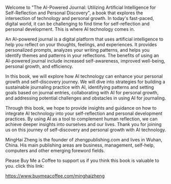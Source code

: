 
Welcome to "The AI-Powered Journal: Utilizing Artificial Intelligence for Self-Reflection and Personal Discovery", a book that explores the intersection of technology and personal growth. In today's fast-paced, digital world, it can be challenging to find time for self-reflection and personal development. This is where AI technology comes in.

An AI-powered journal is a digital platform that uses artificial intelligence to help you reflect on your thoughts, feelings, and experiences. It provides personalized prompts, analyzes your writing patterns, and helps you identify themes and patterns in your reflections. The benefits of using an AI-powered journal include increased self-awareness, improved well-being, personal growth, and efficiency.

In this book, we will explore how AI technology can enhance your personal growth and self-discovery journey. We will dive into strategies for building a sustainable journaling practice with AI, identifying patterns and setting goals based on journal entries, collaborating with AI for personal growth, and addressing potential challenges and obstacles in using AI for journaling.

Through this book, we hope to provide insights and guidance on how to integrate AI technology into your self-reflection and personal development practices. By using AI as a tool to complement human reflection, we can achieve deeper insights into ourselves and our lives. Thank you for joining us on this journey of self-discovery and personal growth with AI technology.

MingHai Zheng is the founder of zhengpublishing.com and lives in Wuhan, China. His main publishing areas are business, management, self-help, computers and other emerging foreword fields.

Please Buy Me a Coffee to support us if you think this book is valuable to you. click this link:

https://www.buymeacoffee.com/minghaizheng
